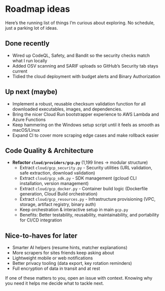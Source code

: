 # Roadmap ideas

Here’s the running list of things I’m curious about exploring. No schedule, just a parking lot of ideas.

## Done recently

- Wired up CodeQL, Safety, and Bandit so the security checks match what I run locally
- Added OSV scanning and SARIF uploads so GitHub’s Security tab stays current
- Tidied the cloud deployment with budget alerts and Binary Authorization

## Up next (maybe)

- Implement a robust, reusable checksum validation function for all downloaded executables, images, and dependencies.
- Bring the nicer Cloud Run bootstrapper experience to AWS Lambda and Azure Functions
- Keep hammering on the Windows setup script until it feels as smooth as macOS/Linux
- Expand CI to cover more scraping edge cases and make rollback easier

## Code Quality & Architecture

- **Refactor `cloud/providers/gcp.py`** (1,199 lines → modular structure)
  - Extract `cloud/gcp_security.py` - Security utilities (URL validation, safe extraction, download validation)
  - Extract `cloud/gcp_sdk.py` - SDK management (gcloud CLI installation, version management)
  - Extract `cloud/gcp_docker.py` - Container build logic (Dockerfile generation, Cloud Build orchestration)
  - Extract `cloud/gcp_resources.py` - Infrastructure provisioning (VPC, storage, artifact registry, binary auth)
  - Keep orchestration & interactive setup in main `gcp.py`
  - Benefits: Better testability, reusability, maintainability, and portability for CI/CD integration

## Nice-to-haves for later

- Smarter AI helpers (resume hints, matcher explanations)
- More scrapers for sites friends keep asking about
- Lightweight mobile or web notifications
- Better privacy tooling (data export, key rotation reminders)
- Full encryption of data in transit and at rest

If one of these matters to you, open an issue with context. Knowing why you need it helps me decide what to tackle next.
